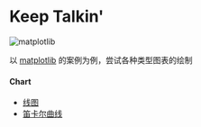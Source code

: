# Keep Talkin'

![matplotlib](https://github.com/udtrokia/Graph-The-Rainbow/blob/master/assets/images/matplotlib.png?raw=true)

以 [matplotlib][1] 的案例为例，尝试各种类型图表的绘制

#### Chart

+ [线图](/articles/chart/line.md)
+ [笛卡尔曲线](/articles/chart/descartes.md)

[1]: https://matplotlib.org/gallery/index.html

